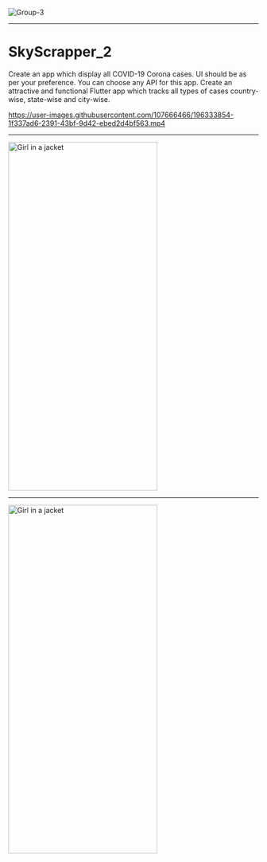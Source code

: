 ![Group-3](https://user-images.githubusercontent.com/107666466/196333993-7bda4912-c0b5-496b-9f86-e364982008e2.png)

<!-- <img src="https://user-images.githubusercontent.com/107666466/196148682-5233b5f7-ddda-422d-be49-7af1695b37ef.png" width="1200" height="280"> -->

---

# SkyScrapper_2
Create an app which display all COVID-19 Corona cases. UI should be as per your preference. You can choose any API for this app. Create an attractive and functional Flutter app which tracks all types of cases country-wise, state-wise and city-wise.


https://user-images.githubusercontent.com/107666466/196333854-1f337ad6-2391-43bf-9d42-ebed2d4bf563.mp4


---


<img src="https://user-images.githubusercontent.com/107666466/196334170-70722ba1-258a-4a41-aa82-8b45671da245.jpg" alt="Girl in a jacket" width="300" height="700">

---
  
<img src="https://user-images.githubusercontent.com/107666466/196334241-3bcdcff0-6c15-4ae8-a31f-57d61ab5823d.jpg" alt="Girl in a jacket" width="300" height="700">


